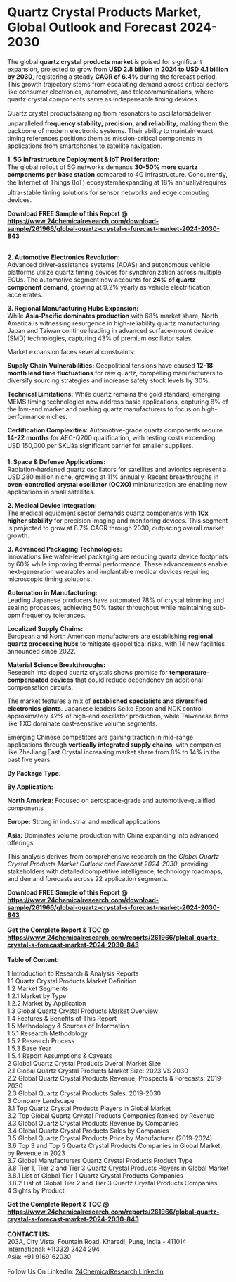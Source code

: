 <h1>Quartz Crystal Products Market, Global Outlook and Forecast 2024-2030</h1><p>The global <strong>quartz crystal products market</strong> is poised for significant expansion, projected to grow from <strong>USD 2.8 billion in 2024 to USD 4.1 billion by 2030</strong>, registering a steady <strong>CAGR of 6.4%</strong> during the forecast period. This growth trajectory stems from escalating demand across critical sectors like consumer electronics, automotive, and telecommunications, where quartz crystal components serve as indispensable timing devices.</p><p>Quartz crystal productsâranging from resonators to oscillatorsâdeliver unparalleled <strong>frequency stability, precision, and reliability</strong>, making them the backbone of modern electronic systems. Their ability to maintain exact timing references positions them as mission-critical components in applications from smartphones to satellite navigation.</p><p><strong>1. 5G Infrastructure Deployment &amp; IoT Proliferation:</strong><br>
The global rollout of 5G networks demands <strong>30-50% more quartz components per base station</strong> compared to 4G infrastructure. Concurrently, the Internet of Things (IoT) ecosystemâexpanding at 18% annuallyârequires ultra-stable timing solutions for sensor networks and edge computing devices.</p><div><b>Download FREE Sample of this Report @ 
            <a href="https://www.24chemicalresearch.com/download-sample/261966/global-quartz-crystal-s-forecast-market-2024-2030-843">
            https://www.24chemicalresearch.com/download-sample/261966/global-quartz-crystal-s-forecast-market-2024-2030-843</a></b></div><br><p><strong>2. Automotive Electronics Revolution:</strong><br>
Advanced driver-assistance systems (ADAS) and autonomous vehicle platforms utilize quartz timing devices for synchronization across multiple ECUs. The automotive segment now accounts for <strong>24% of quartz component demand</strong>, growing at 9.2% yearly as vehicle electrification accelerates.</p><p><strong>3. Regional Manufacturing Hubs Expansion:</strong><br>
While <strong>Asia-Pacific dominates production</strong> with 68% market share, North America is witnessing resurgence in high-reliability quartz manufacturing. Japan and Taiwan continue leading in advanced surface-mount device (SMD) technologies, capturing 43% of premium oscillator sales.</p><p>Market expansion faces several constraints:</p><p><strong>Supply Chain Vulnerabilities:</strong> Geopolitical tensions have caused <strong>12-18 month lead time fluctuations</strong> for raw quartz, compelling manufacturers to diversify sourcing strategies and increase safety stock levels by 30%.</p><p><strong>Technical Limitations:</strong> While quartz remains the gold standard, emerging MEMS timing technologies now address basic applications, capturing 8% of the low-end market and pushing quartz manufacturers to focus on high-performance niches.</p><p><strong>Certification Complexities:</strong> Automotive-grade quartz components require <strong>14-22 months</strong> for AEC-Q200 qualification, with testing costs exceeding USD 150,000 per SKUâa significant barrier for smaller suppliers.</p><p><strong>1. Space &amp; Defense Applications:</strong><br>
Radiation-hardened quartz oscillators for satellites and avionics represent a USD 280 million niche, growing at 11% annually. Recent breakthroughs in <strong>oven-controlled crystal oscillator (OCXO)</strong> miniaturization are enabling new applications in small satellites.</p><p><strong>2. Medical Device Integration:</strong><br>
The medical equipment sector demands quartz components with <strong>10x higher stability</strong> for precision imaging and monitoring devices. This segment is projected to grow at 8.7% CAGR through 2030, outpacing overall market growth.</p><p><strong>3. Advanced Packaging Technologies:</strong><br>
Innovations like wafer-level packaging are reducing quartz device footprints by 60% while improving thermal performance. These advancements enable next-generation wearables and implantable medical devices requiring microscopic timing solutions.</p><p><strong>Automation in Manufacturing:</strong><br>
	Leading Japanese producers have automated 78% of crystal trimming and sealing processes, achieving 50% faster throughput while maintaining sub-ppm frequency tolerances.</p><p><strong>Localized Supply Chains:</strong><br>
	European and North American manufacturers are establishing <strong>regional quartz processing hubs</strong> to mitigate geopolitical risks, with 14 new facilities announced since 2022.</p><p><strong>Material Science Breakthroughs:</strong><br>
	Research into doped quartz crystals shows promise for <strong>temperature-compensated devices</strong> that could reduce dependency on additional compensation circuits.</p><p>The market features a mix of <strong>established specialists and diversified electronics giants</strong>. Japanese leaders Seiko Epson and NDK control approximately 42% of high-end oscillator production, while Taiwanese firms like TXC dominate cost-sensitive volume segments.</p><p>Emerging Chinese competitors are gaining traction in mid-range applications through <strong>vertically integrated supply chains</strong>, with companies like ZheJiang East Crystal increasing market share from 8% to 14% in the past five years.</p><p><strong>By Package Type:</strong></p><p><strong>By Application:</strong></p><p><strong>North America:</strong> Focused on aerospace-grade and automotive-qualified components</p><p><strong>Europe:</strong> Strong in industrial and medical applications</p><p><strong>Asia:</strong> Dominates volume production with China expanding into advanced offerings</p><p>This analysis derives from comprehensive research on the <em>Global Quartz Crystal Products Market Outlook and Forecast 2024-2030</em>, providing stakeholders with detailed competitive intelligence, technology roadmaps, and demand forecasts across 22 application segments.</p><div><b>Download FREE Sample of this Report @ 
            <a href="https://www.24chemicalresearch.com/download-sample/261966/global-quartz-crystal-s-forecast-market-2024-2030-843">
            https://www.24chemicalresearch.com/download-sample/261966/global-quartz-crystal-s-forecast-market-2024-2030-843</a></b></div><br><div><b>Get the Complete Report & TOC @ 
            <a href="https://www.24chemicalresearch.com/reports/261966/global-quartz-crystal-s-forecast-market-2024-2030-843">
            https://www.24chemicalresearch.com/reports/261966/global-quartz-crystal-s-forecast-market-2024-2030-843</a></b></div><br>
            <b>Table of Content:</b><p>1 Introduction to Research & Analysis Reports<br />
    1.1 Quartz Crystal Products Market Definition<br />
    1.2 Market Segments<br />
        1.2.1 Market by Type<br />
        1.2.2 Market by Application<br />
    1.3 Global Quartz Crystal Products Market Overview<br />
    1.4 Features & Benefits of This Report<br />
    1.5 Methodology & Sources of Information<br />
        1.5.1 Research Methodology<br />
        1.5.2 Research Process<br />
        1.5.3 Base Year<br />
        1.5.4 Report Assumptions & Caveats<br />
2 Global Quartz Crystal Products Overall Market Size<br />
    2.1 Global Quartz Crystal Products Market Size: 2023 VS 2030<br />
    2.2 Global Quartz Crystal Products Revenue, Prospects & Forecasts: 2019-2030<br />
    2.3 Global Quartz Crystal Products Sales: 2019-2030<br />
3 Company Landscape<br />
    3.1 Top Quartz Crystal Products Players in Global Market<br />
    3.2 Top Global Quartz Crystal Products Companies Ranked by Revenue<br />
    3.3 Global Quartz Crystal Products Revenue by Companies<br />
    3.4 Global Quartz Crystal Products Sales by Companies<br />
    3.5 Global Quartz Crystal Products Price by Manufacturer (2019-2024)<br />
    3.6 Top 3 and Top 5 Quartz Crystal Products Companies in Global Market, by Revenue in 2023<br />
    3.7 Global Manufacturers Quartz Crystal Products Product Type<br />
    3.8 Tier 1, Tier 2 and Tier 3 Quartz Crystal Products Players in Global Market<br />
        3.8.1 List of Global Tier 1 Quartz Crystal Products Companies<br />
        3.8.2 List of Global Tier 2 and Tier 3 Quartz Crystal Products Companies<br />
4 Sights by Product</p><div><b>Get the Complete Report & TOC @ 
            <a href="https://www.24chemicalresearch.com/reports/261966/global-quartz-crystal-s-forecast-market-2024-2030-843">
            https://www.24chemicalresearch.com/reports/261966/global-quartz-crystal-s-forecast-market-2024-2030-843</a></b></div><br><b>CONTACT US:</b><br>
            203A, City Vista, Fountain Road, Kharadi, Pune, India - 411014<br>
            International: +1(332) 2424 294<br>
            Asia: +91 9169162030 <br><br>
            Follow Us On LinkedIn: <a href="https://www.linkedin.com/company/24chemicalresearch/">24ChemicalResearch LinkedIn</a>